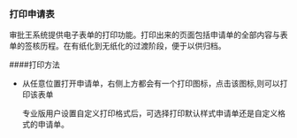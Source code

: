 ### 打印申请表
审批王系统提供电子表单的打印功能。打印出来的页面包括申请单的全部内容与表单的签核历程。在有纸化到无纸化的过渡阶段，便于以供归档。

####打印方法

- 从任意位置打开申请单，右侧上方都会有一个打印图标，点击该图标,则可以打印该表单

  专业版用户设置自定义打印格式后，可选择打印默认样式申请单还是自定义格式的申请单。

